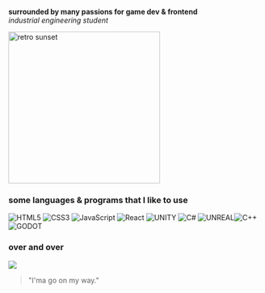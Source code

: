 **surrounded by many passions for game dev & frontend** <br>
_industrial engineering student_

<!-- ![](https://media.giphy.com/media/eZPDf6AL3RpBa6Lhyq/giphy.gif) -->
<img src = "https://media.giphy.com/media/eZPDf6AL3RpBa6Lhyq/giphy.gif" alt="retro sunset" width="300">

### some languages & programs that I like to use

![HTML5](https://img.shields.io/badge/html5-%23E34F26.svg?style=for-the-badge&logo=html5&logoColor=white) ![CSS3](https://img.shields.io/badge/css3-%231572B6.svg?style=for-the-badge&logo=css3&logoColor=white) ![JavaScript](https://img.shields.io/badge/javascript-%23323330.svg?style=for-the-badge&logo=javascript&logoColor=%23F7DF1E) ![React](https://img.shields.io/badge/react-%2320232a.svg?style=for-the-badge&logo=react&logoColor=%2361DAFB)
 ![UNITY](https://img.shields.io/badge/Unity-%2320232a.svg?style=for-the-badge&logo=unity&logoColor=white) ![C#](https://img.shields.io/badge/c%23-%23239120.svg?style=for-the-badge&logo=c-sharp&logoColor=white)  ![UNREAL](https://img.shields.io/badge/unreal-%2320232a.svg?style=for-the-badge&logo=unreal-engine&logoColor=white)![C++](https://img.shields.io/badge/c++-%2300599C.svg?style=for-the-badge&logo=c%2B%2B&logoColor=white) ![GODOT](https://img.shields.io/badge/godot-3582bb.svg?style=for-the-badge&logo=godot-engine&logoColor=white) 
### over and over

<!-- ![](https://github-readme-stats.vercel.app/api?username=anilbeter&theme=synthwave&hide_border=false&include_all_commits=true&count_private=true)<br/> -->

![](https://github-readme-streak-stats.herokuapp.com/?user=anilbeter&theme=synthwave&hide_border=false)<br/>

<!-- ![](https://github-readme-stats.vercel.app/api/top-langs/?username=anilbeter&theme=synthwave&hide_border=false&include_all_commits=true&count_private=true&layout=compact) -->

<!-- Proudly created with GPRM ( https://gprm.itsvg.in ) -->

> "I'ma go on my way."
